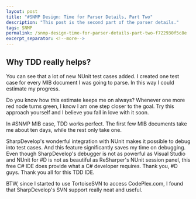 ```yaml
---
layout: post
title: "#SNMP Design: Time for Parser Details, Part Two"
description: "This post is the second part of the parser details."
tags: SNMP
permalink: /snmp-design-time-for-parser-details-part-two-f722930f5c8e
excerpt_separator: <!--more-->
---
```

## Why TDD really helps?

You can see that a lot of new NUnit test cases added. I created one test case for every MIB document I was going to parse. In this way I could estimate my progress.

Do you know how this estimate keeps me on always? Whenever one more red node turns green, I know I am one step closer to the goal. Try this approach yourself and I believe you fall in love with it soon.

In #SNMP MIB case, TDD works perfect. The first few MIB documents take me about ten days, while the rest only take one.

SharpDevelop's wonderful integration with NUnit makes it possible to debug into test cases. And this feature significantly saves my time on debugging. Even though SharpDevelop's debugger is not as powerful as Visual Studio and NUnit for #D is not as beautiful as ReSharper's NUnit session panel, this free C# IDE does provide what a C# developer requires. Thank you, #D guys. Thank you all for this TDD IDE.

BTW, since I started to use TortoiseSVN to access CodePlex.com, I found that SharpDevelop's SVN support really neat and useful.
<!--more-->